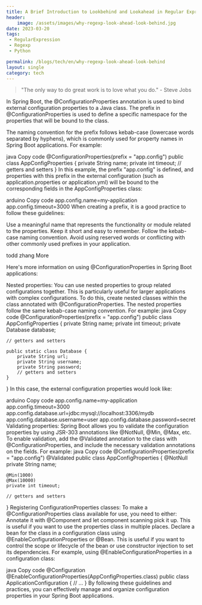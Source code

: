 ```yaml
---
title: A Brief Introduction to Lookbehind and Lookahead in Regular Expressions
header:
    image: /assets/images/why-regexp-look-ahead-look-behind.jpg
date: 2023-03-20
tags:
 - RegularExpression
 - Regexp
 - Python

permalink: /blogs/tech/en/why-regexp-look-ahead-look-behind
layout: single
category: tech
---
```

> "The only way to do great work is to love what you do." - Steve Jobs


In Spring Boot, the @ConfigurationProperties annotation is used to bind external configuration properties to a Java class. The prefix in @ConfigurationProperties is used to define a specific namespace for the properties that will be bound to the class.

The naming convention for the prefix follows kebab-case (lowercase words separated by hyphens), which is commonly used for property names in Spring Boot applications. For example:

java
Copy code
@ConfigurationProperties(prefix = "app.config")
public class AppConfigProperties {
    private String name;
    private int timeout;
    // getters and setters
}
In this example, the prefix "app.config" is defined, and properties with this prefix in the external configuration (such as application.properties or application.yml) will be bound to the corresponding fields in the AppConfigProperties class:

arduino
Copy code
app.config.name=my-application
app.config.timeout=3000
When creating a prefix, it is a good practice to follow these guidelines:

Use a meaningful name that represents the functionality or module related to the properties.
Keep it short and easy to remember.
Follow the kebab-case naming convention.
Avoid using reserved words or conflicting with other commonly used prefixes in your application.



todd zhang
More

Here's more information on using @ConfigurationProperties in Spring Boot applications:

Nested properties: You can use nested properties to group related configurations together. This is particularly useful for larger applications with complex configurations. To do this, create nested classes within the class annotated with @ConfigurationProperties. The nested properties follow the same kebab-case naming convention. For example:
java
Copy code
@ConfigurationProperties(prefix = "app.config")
public class AppConfigProperties {
    private String name;
    private int timeout;
    private Database database;

    // getters and setters

    public static class Database {
        private String url;
        private String username;
        private String password;
        // getters and setters
    }
}
In this case, the external configuration properties would look like:

arduino
Copy code
app.config.name=my-application
app.config.timeout=3000
app.config.database.url=jdbc:mysql://localhost:3306/mydb
app.config.database.username=user
app.config.database.password=secret
Validating properties: Spring Boot allows you to validate the configuration properties by using JSR-303 annotations like @NotNull, @Min, @Max, etc. To enable validation, add the @Validated annotation to the class with @ConfigurationProperties, and include the necessary validation annotations on the fields. For example:
java
Copy code
@ConfigurationProperties(prefix = "app.config")
@Validated
public class AppConfigProperties {
    @NotNull
    private String name;

    @Min(1000)
    @Max(10000)
    private int timeout;

    // getters and setters
}
Registering ConfigurationProperties classes: To make a @ConfigurationProperties class available for use, you need to either:
Annotate it with @Component and let component scanning pick it up. This is useful if you want to use the properties class in multiple places.
Declare a bean for the class in a configuration class using @EnableConfigurationProperties or @Bean. This is useful if you want to control the scope or lifecycle of the bean or use constructor injection to set its dependencies.
For example, using @EnableConfigurationProperties in a configuration class:

java
Copy code
@Configuration
@EnableConfigurationProperties(AppConfigProperties.class)
public class ApplicationConfiguration {
    // ...
}
By following these guidelines and practices, you can effectively manage and organize configuration properties in your Spring Boot applications.



